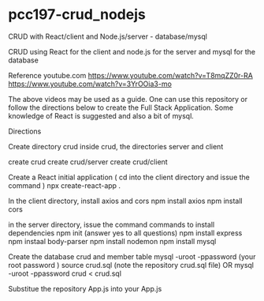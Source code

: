# pcc197-crud_nodejs
CRUD with React/client and Node.js/server - database/mysql

CRUD using React for the client and node.js for the server
and mysql for the database

Reference youtube.com
https://www.youtube.com/watch?v=T8mqZZ0r-RA
https://www.youtube.com/watch?v=3YrOOia3-mo

The above videos may be used as a guide. One can use this repository or
follow the directions below to create the Full Stack Application.
Some knowledge of React is suggested and also a bit of mysql.

Directions 

Create directory crud
inside crud, the directories server and client

create crud
create crud/server
create crud/client

Create a React initial application 
( cd into the client directory and issue the command )
npx create-react-app . 

In the client directory, install axios and cors
npm install axios
npm install cors


in the server directory, issue the command commands to install dependencies
npm init (answer yes to all questions)
npm install express
npm instaal body-parser
npm install nodemon
npm install mysql

Create the database crud and member table
mysql -uroot -ppassword           (your root password )
source crud.sql 
(note the repository crud.sql file)
OR
mysql -uroot -ppassword crud < crud.sql

Substitue the repository App.js into your App.js







